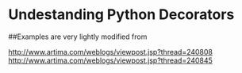 # Undestanding Python Decorators


##Examples are very lightly modified from

http://www.artima.com/weblogs/viewpost.jsp?thread=240808
http://www.artima.com/weblogs/viewpost.jsp?thread=240845
